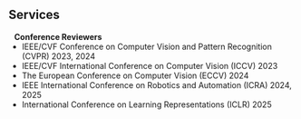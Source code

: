 ## Services

<h4 style="margin:0 10px 0;">Conference Reviewers</h4>

<ul style="margin:0 0 5px;">
  <li><autocolor>IEEE/CVF Conference on Computer Vision and Pattern Recognition (CVPR) 2023, 2024</autocolor></li>
  <li><autocolor>IEEE/CVF International Conference on Computer Vision (ICCV) 2023</autocolor></li>
  <li><autocolor>The European Conference on Computer Vision (ECCV) 2024</autocolor></li>
  <li><autocolor>IEEE International Conference on Robotics and Automation (ICRA) 2024, 2025</autocolor></li>
  <li><autocolor>International Conference on Learning Representations (ICLR) 2025</autocolor></li>
</ul>

<!-- <h4 style="margin:0 10px 0;">Journal Reviewers</h4>

<ul style="margin:0 0 20px;">
  <li><a href="https://www.computer.org/csdl/journal/tp"><autocolor>IEEE Transactions on Pattern Analysis and Machine Intelligence (TPAMI)</autocolor></a></li>
  <li><a href="https://www.springer.com/journal/11263"><autocolor>International Journal of Computer Vision (IJCV)</autocolor></a></li>
</ul> -->

